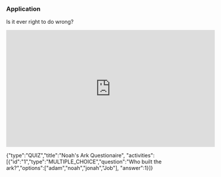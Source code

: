 ### Application

Is it ever right to do wrong?

<iframe width="560" height="315" src="https://www.youtube.com/embed/OnKG1jt_cT8" frameborder="0" allowfullscreen></iframe>


{"type":"QUIZ","title":"Noah's Ark Questionaire", "activities":[{"id":"1","type":"MULTIPLE_CHOICE","question":"Who built the ark?","options":["adam","noah","jonah","Job"], "answer":1}]}
